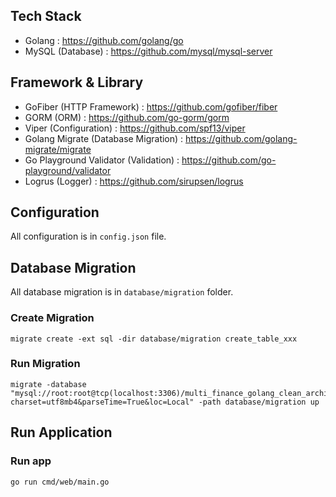## Tech Stack

- Golang : https://github.com/golang/go
- MySQL (Database) : https://github.com/mysql/mysql-server

## Framework & Library

- GoFiber (HTTP Framework) : https://github.com/gofiber/fiber
- GORM (ORM) : https://github.com/go-gorm/gorm
- Viper (Configuration) : https://github.com/spf13/viper
- Golang Migrate (Database Migration) : https://github.com/golang-migrate/migrate
- Go Playground Validator (Validation) : https://github.com/go-playground/validator
- Logrus (Logger) : https://github.com/sirupsen/logrus

## Configuration

All configuration is in `config.json` file.

## Database Migration

All database migration is in `database/migration` folder.

### Create Migration

```shell
migrate create -ext sql -dir database/migration create_table_xxx
```

### Run Migration

```shell
migrate -database "mysql://root:root@tcp(localhost:3306)/multi_finance_golang_clean_architecture?charset=utf8mb4&parseTime=True&loc=Local" -path database/migration up
```

## Run Application

### Run app

```bash
go run cmd/web/main.go
```